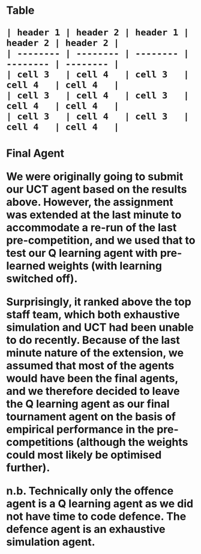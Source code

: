 <h1>Table

```
| header 1 | header 2 | header 1 | header 2 | header 2 |
| -------- | -------- | -------- | -------- | -------- |
| cell 3   | cell 4   | cell 3   | cell 4   | cell 4   |
| cell 3   | cell 4   | cell 3   | cell 4   | cell 4   |
| cell 3   | cell 4   | cell 3   | cell 4   | cell 4   |
```

<h1>Final Agent

We were originally going to submit our UCT agent based on the results above. However, the assignment was extended at the last minute to accommodate a re-run of the last pre-competition, and we used that to test our Q learning agent with pre-learned weights (with learning switched off).

Surprisingly, it ranked above the top staff team, which both exhaustive simulation and UCT had been unable to do recently. Because of the last minute nature of the extension, we assumed that most of the agents would have been the final agents, and we therefore decided to leave the Q learning agent as our final tournament agent on the basis of empirical performance in the pre-competitions (although the weights could most likely be optimised further).

n.b. Technically only the offence agent is a Q learning agent as we did not have time to code defence. The defence agent is an exhaustive simulation agent.